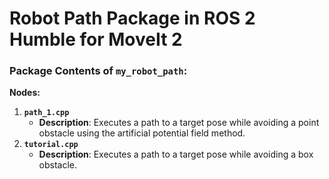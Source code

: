 # Robot Path Package in ROS 2 Humble for MoveIt 2

### Package Contents of `my_robot_path`:

**Nodes:**
1. **`path_1.cpp`**  
   - **Description**: Executes a path to a target pose while avoiding a point obstacle using the artificial potential field method.
2. **`tutorial.cpp`**  
   - **Description**: Executes a path to a target pose while avoiding a box obstacle.